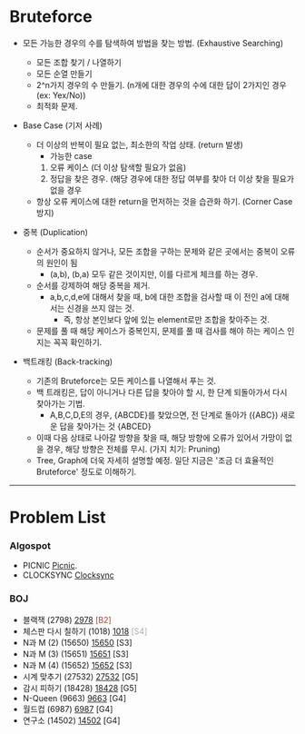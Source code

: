 # Bruteforce

- 모든 가능한 경우의 수를 탐색하여 방법을 찾는 방법. (Exhaustive Searching)
  - 모든 조합 찾기 / 나열하기
  - 모든 순열 만들기
  - 2^n가지 경우의 수 만들기. (n개에 대한 경우의 수에 대한 답이 2가지인 경우 (ex: Yex/No))
  - 최적화 문제.


- Base Case (기저 사례)
  - 더 이상의 반복이 필요 없는, 최소한의 작업 상태. (return 발생)
    - 가능한 case
    1. 오류 케이스 (더 이상 탐색할 필요가 없음)
    2. 정답을 찾은 경우. (해당 경우에 대한 정답 여부를 찾아 더 이상 찾을 필요가 없을 경우
  - 항상 오류 케이스에 대한 return을 먼저하는 것을 습관화 하기. (Corner Case 방지)


- 중복 (Duplication)
  - 순서가 중요하지 않거나, 모든 조합을 구하는 문제와 같은 곳에서는 중복이 오류의 원인이 됨
    - (a,b), (b,a) 모두 같은 것이지만, 이를 다르게 체크를 하는 경우.
  - 순서를 강제하여 해당 중복을 제거. 
    - a,b,c,d,e에 대해서 찾을 때, b에 대한 조합을 검사할 때 이 전인 a에 대해서는 신경을 쓰지 않는 것.
      - 즉, 항상 본인보다 앞에 있는 element로만 조합을 찾아주는 것.
  - 문제를 풀 때 해당 케이스가 중복인지, 문제를 풀 때 검사를 해야 하는 케이스 인지는 꼭꼭 확인하기.


- 백트래킹 (Back-tracking)
  - 기존의 Bruteforce는 모든 케이스를 나열해서 푸는 것.
  - 백 트래킹은, 답이 아니거나 다른 답을 찾아야 할 시, 한 단계 되돌아가서 다시 찾아가는 기법.
    - A,B,C,D,E의 경우, {ABCDE}를 찾았으면, 전 단계로 돌아가 ({ABC}) 새로운 답을 찾아가는 것 {ABCED}
  - 이때 다음 상태로 나아갈 방향을 찾을 때, 해당 방향에 오류가 있어서 가망이 없을 경우, 해당 방향은 전체를 무시. (가지 치기: Pruning)
  - Tree, Graph에 더욱 자세히 설명할 예정. 일단 지금은 '조금 더 효율적인 Bruteforce' 정도로 이해하기.


--------------------------------

# Problem List
### Algospot
- PICNIC [Picnic](https://github.com/KyumKyum/Algorithm_Study/blob/main/Bruteforce/picnic.py).
- CLOCKSYNC [Clocksync](https://github.com/KyumKyum/Algorithm_Study/blob/main/Bruteforce/clocksync.py)

### BOJ
- 블랙잭 (2798) [2978](https://github.com/KyumKyum/Algorithm_Study/blob/main/Bruteforce/2978.py) <span style="color:#A6442E;">[B2]</span>
- 체스판 다시 칠하기 (1018) [1018](https://github.com/KyumKyum/Algorithm_Study/blob/main/Bruteforce/1018.py) <span style="color:#ADADAD;">[S4]</span>
- N과 M (2) (15650) [15650](https://github.com/KyumKyum/Algorithm_Study/blob/main/Bruteforce/15650.cpp) [S3]
- N과 M (3) (15651) [15651](https://github.com/KyumKyum/Algorithm_Study/blob/main/Bruteforce/15651.cpp) [S3]
- N과 M (4) (15652) [15652](https://github.com/KyumKyum/Algorithm_Study/blob/main/Bruteforce/15652.cpp) [S3]
- 시계 맞추기 (27532) [27532](https://github.com/KyumKyum/Algorithm_Study/blob/main/Bruteforce/27532.py) [G5]
- 감시 피하기 (18428) [18428](https://github.com/KyumKyum/Algorithm_Study/blob/main/Bruteforce/18428.py) [G5]
- N-Queen (9663) [9663](https://github.com/KyumKyum/Algorithm_Study/blob/main/Bruteforce/9663.py) [G4]
- 월드컵 (6987) [6987](https://github.com/KyumKyum/Algorithm_Study/blob/main/Bruteforce/6987.py) [G4]
- 연구소 (14502) [14502](https://github.com/KyumKyum/Algorithm_Study/blob/main/Bruteforce/14502.cpp) [G4]